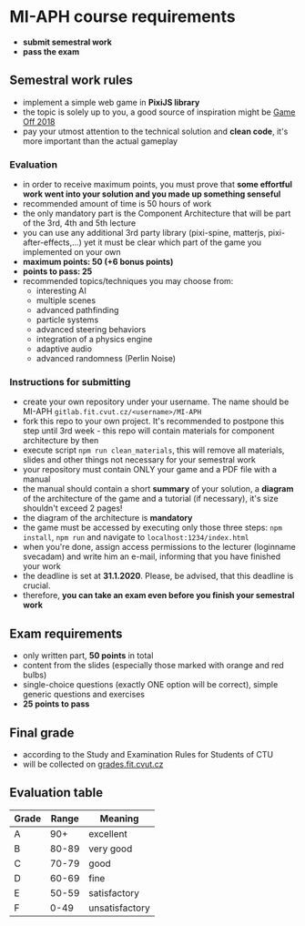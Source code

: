 
# MI-APH course requirements

- **submit semestral work**
- **pass the exam**

## Semestral work rules

- implement a simple web game in **PixiJS library**
- the topic is solely up to you, a good source of inspiration might be [Game Off 2018](https://itch.io/jam/game-off-2018)
- pay your utmost attention to the technical solution and **clean code**, it's more important than the actual gameplay


### Evaluation

- in order to receive maximum points, you must prove that **some effortful work went into your solution and you made up something senseful** 
- recommended amount of time is 50 hours of work
- the only mandatory part is the Component Architecture that will be part of the 3rd, 4th and 5th lecture
- you can use any additional 3rd party library (pixi-spine, matterjs, pixi-after-effects,...) yet it must be clear which part of the game you implemented on your own
- **maximum points: 50 (+6 bonus points)**
- **points to pass: 25**
- recommended topics/techniques you may choose from:
  - interesting AI
  - multiple scenes
  - advanced pathfinding
  - particle systems
  - advanced steering behaviors
  - integration of a physics engine
  - adaptive audio
  - advanced randomness (Perlin Noise)


### Instructions for submitting

- create your own repository under your username. The name should be MI-APH `gitlab.fit.cvut.cz/<username>/MI-APH`
- fork this repo to your own project. It's recommended to postpone this step until 3rd week - this repo will contain materials for component architecture by then 
- execute script `npm run clean_materials`, this will remove all materials, slides and other things not necessary for your semestral work
- your repository must contain ONLY your game and a PDF file with a manual
- the manual should contain a short **summary** of your solution, a **diagram** of the architecture of the game and a tutorial (if necessary),  it's size shouldn't exceed 2 pages!
- the diagram of the architecture is **mandatory**
- the game must be accessed by executing only those three steps: `npm install`, `npm run` and navigate to `localhost:1234/index.html`
- when you're done, assign access permissions to the lecturer (loginname svecadam) and write him an e-mail, informing that you have finished your work
- the deadline is set at **31.1.2020**. Please, be advised, that this deadline is crucial.
- therefore, **you can take an exam even before you finish your semestral work**

## Exam requirements

- only written part, **50 points** in total
- content from the slides (especially those marked with orange and red bulbs)
- single-choice questions (exactly ONE option will be correct), simple generic questions and exercises
- **25 points to pass**


## Final grade

- according to the Study and Examination Rules for Students of CTU 
- will be collected on [grades.fit.cvut.cz](https://grades.fit.cvut.cz/)

## Evaluation table

| Grade | Range | Meaning |
| ------ | ------ | ------ |
| A | 90+ | excellent |
| B | 80-89 | very good |
| C | 70-79 | good |
| D | 60-69 | fine |
| E | 50-59 | satisfactory |
| F | 0-49 | unsatisfactory |
